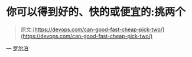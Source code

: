 # 你可以得到好的、快的或便宜的:挑两个

> 原文:[https://devops.com/can-good-fast-cheap-pick-two/](https://devops.com/can-good-fast-cheap-pick-two/)

— [罗尔泊](https://devops.com/author/breselman/)